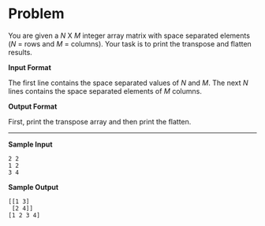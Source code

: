 # Problem

You are given a $N$ X $M$ integer array matrix with space separated elements ($N$ = rows and $M$ = columns).
Your task is to print the transpose and flatten results.

**Input Format**

The first line contains the space separated values of $N$ and $M$.
The next $N$ lines contains the space separated elements of $M$ columns.

**Output Format**

First, print the transpose array and then print the flatten.

---

**Sample Input**

```
2 2
1 2
3 4
```

**Sample Output**

```
[[1 3]
 [2 4]]
[1 2 3 4]
```